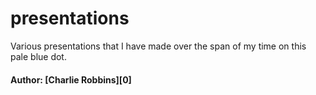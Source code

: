 # presentations

Various presentations that I have made over the span of my time on this pale blue dot.

#### Author: [Charlie Robbins][0]